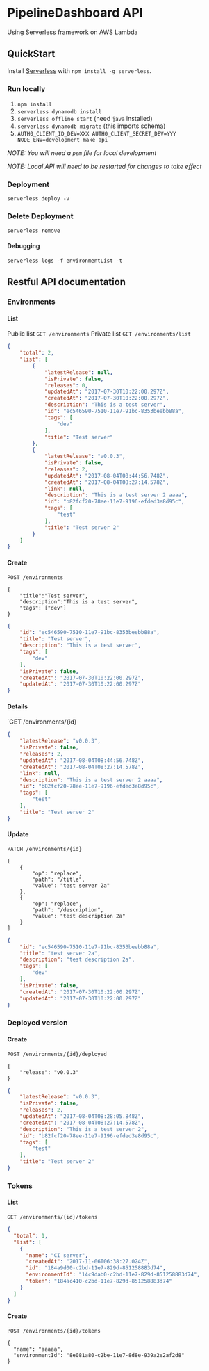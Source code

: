 # PipelineDashboard API

Using Serverless framework on AWS Lambda

## QuickStart

Install [Serverless](https://serverless.com) with `npm install -g serverless`.

### Run locally

1. `npm install`
2. `serverless dynamodb install`
3. `serverless offline start` (need `java` installed)
4. `serverless dynamodb migrate` (this imports schema)
5. `AUTH0_CLIENT_ID_DEV=XXX AUTH0_CLIENT_SECRET_DEV=YYY NODE_ENV=development make api`

*NOTE: You will need a `pem` file for local development*

*NOTE: Local API will need to be restarted for changes to take effect*

### Deployment

`serverless deploy -v`

### Delete Deployment

`serverless remove`

#### Debugging

`serverless logs -f environmentList -t`

## Restful API documentation

### Environments

#### List

Public list `GET /environments`
Private list `GET /environments/list`

```json
{
    "total": 2,
    "list": [
        {
            "latestRelease": null,
            "isPrivate": false,
            "releases": 0,
            "updatedAt": "2017-07-30T10:22:00.297Z",
            "createdAt": "2017-07-30T10:22:00.297Z",
            "description": "This is a test server",
            "id": "ec546590-7510-11e7-91bc-8353beebb88a",
            "tags": [
                "dev"
            ],
            "title": "Test server"
        },
        {
            "latestRelease": "v0.0.3",
            "isPrivate": false,
            "releases": 2,
            "updatedAt": "2017-08-04T08:44:56.748Z",
            "createdAt": "2017-08-04T08:27:14.578Z",
            "link": null,
            "description": "This is a test server 2 aaaa",
            "id": "b82fcf20-78ee-11e7-9196-efded3e8d95c",
            "tags": [
                "test"
            ],
            "title": "Test server 2"
        }
    ]
}
```

#### Create

```
POST /environments

{
	"title":"Test server",
	"description":"This is a test server",
	"tags": ["dev"]
}

```

```json
{
    "id": "ec546590-7510-11e7-91bc-8353beebb88a",
    "title": "Test server",
    "description": "This is a test server",
    "tags": [
        "dev"
    ],
    "isPrivate": false,
    "createdAt": "2017-07-30T10:22:00.297Z",
    "updatedAt": "2017-07-30T10:22:00.297Z"
}
```

#### Details

`GET /environments/{id}

```json
{
    "latestRelease": "v0.0.3",
    "isPrivate": false,
    "releases": 2,
    "updatedAt": "2017-08-04T08:44:56.748Z",
    "createdAt": "2017-08-04T08:27:14.578Z",
    "link": null,
    "description": "This is a test server 2 aaaa",
    "id": "b82fcf20-78ee-11e7-9196-efded3e8d95c",
    "tags": [
        "test"
    ],
    "title": "Test server 2"
}
```

#### Update

```
PATCH /environments/{id}

[
	{
		"op": "replace",
		"path": "/title",
		"value": "test server 2a"
	},
	{
		"op": "replace",
		"path": "/description",
		"value": "test description 2a"
	}
]
```

```json
{
    "id": "ec546590-7510-11e7-91bc-8353beebb88a",
    "title": "test server 2a",
    "description": "test description 2a",
    "tags": [
        "dev"
    ],
    "isPrivate": false,
    "createdAt": "2017-07-30T10:22:00.297Z",
    "updatedAt": "2017-07-30T10:22:00.297Z"
}
```

### Deployed version

#### Create

```
POST /environments/{id}/deployed

{
	"release": "v0.0.3"
}
```

```json
{
    "latestRelease": "v0.0.3",
    "isPrivate": false,
    "releases": 2,
    "updatedAt": "2017-08-04T08:28:05.848Z",
    "createdAt": "2017-08-04T08:27:14.578Z",
    "description": "This is a test server 2",
    "id": "b82fcf20-78ee-11e7-9196-efded3e8d95c",
    "tags": [
        "test"
    ],
    "title": "Test server 2"
}
```

### Tokens

#### List

```
GET /environments/{id}/tokens
```

```json
{
  "total": 1,
  "list": [
    {
      "name": "CI server",
      "createdAt": "2017-11-06T06:38:27.024Z",
      "id": "184a9d00-c2bd-11e7-829d-851258883d74",
      "environmentId": "14c9dab0-c2bd-11e7-829d-851258883d74",
      "token": "184ac410-c2bd-11e7-829d-851258883d74"
    }
  ]
}
```

#### Create

```
POST /environments/{id}/tokens

{
  "name": "aaaaa",
  "environmentId": "8e081a80-c2be-11e7-8d8e-939a2e2af2d8"
}
```
